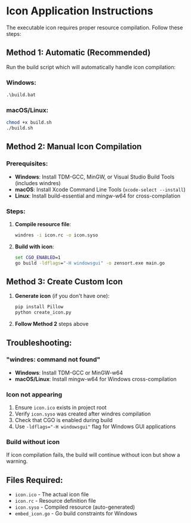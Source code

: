 # Icon Application Instructions

The executable icon requires proper resource compilation. Follow these steps:

## Method 1: Automatic (Recommended)
Run the build script which will automatically handle icon compilation:

### Windows:
```cmd
.\build.bat
```

### macOS/Linux:
```bash
chmod +x build.sh
./build.sh
```

## Method 2: Manual Icon Compilation

### Prerequisites:
- **Windows**: Install TDM-GCC, MinGW, or Visual Studio Build Tools (includes windres)
- **macOS**: Install Xcode Command Line Tools (`xcode-select --install`)
- **Linux**: Install build-essential and mingw-w64 for cross-compilation

### Steps:
1. **Compile resource file**:
   ```cmd
   windres -i icon.rc -o icon.syso
   ```

2. **Build with icon**:
   ```cmd
   set CGO_ENABLED=1
   go build -ldflags="-H windowsgui" -o zensort.exe main.go
   ```

## Method 3: Create Custom Icon
1. **Generate icon** (if you don't have one):
   ```cmd
   pip install Pillow
   python create_icon.py
   ```

2. **Follow Method 2** steps above

## Troubleshooting:

### "windres: command not found"
- **Windows**: Install TDM-GCC or MinGW-w64
- **macOS/Linux**: Install mingw-w64 for Windows cross-compilation

### Icon not appearing
1. Ensure `icon.ico` exists in project root
2. Verify `icon.syso` was created after windres compilation
3. Check that CGO is enabled during build
4. Use `-ldflags="-H windowsgui"` flag for Windows GUI applications

### Build without icon
If icon compilation fails, the build will continue without icon but show a warning.

## Files Required:
- `icon.ico` - The actual icon file
- `icon.rc` - Resource definition file
- `icon.syso` - Compiled resource (auto-generated)
- `embed_icon.go` - Go build constraints for Windows

